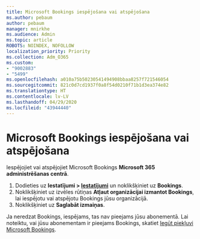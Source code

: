 ```yaml
---
title: Microsoft Bookings iespējošana vai atspējošana
ms.author: pebaum
author: pebaum
manager: mnirkhe
ms.audience: Admin
ms.topic: article
ROBOTS: NOINDEX, NOFOLLOW
localization_priority: Priority
ms.collection: Adm_O365
ms.custom:
- "9002883"
- "5499"
ms.openlocfilehash: a010a75b50230541494908bbaa8257f721546054
ms.sourcegitcommit: 821c0d7cd1937f0a8f54d0210f71b1d3ea374e82
ms.translationtype: HT
ms.contentlocale: lv-LV
ms.lasthandoff: 04/29/2020
ms.locfileid: "43944440"
---
```

# <a name="enable-or-disable-microsoft-bookings"></a>Microsoft Bookings iespējošana vai atspējošana

Iespējojiet vai atspējojiet Microsoft Bookings **Microsoft 365 administrēšanas centrā**.

1. Dodieties uz **Iestatījumi > [Iestatījumi](https://admin.microsoft.com/Adminportal/Home?source=applauncher#/Settings/Services)** un noklikšķiniet uz **Bookings**.
2. Noklikšķiniet uz izvēles rūtiņas **Atļaut organizācijai izmantot Bookings**, lai iespējotu vai atspējotu Bookings jūsu organizācijā.
3. Noklikšķiniet uz **Saglabāt izmaiņas**.

Ja neredzat Bookings, iespējams, tas nav pieejams jūsu abonementā. Lai noteiktu, vai jūsu abonementam ir pieejams Bookings, skatiet [Iegūt piekļuvi Microsoft Bookings](https://support.microsoft.com/lv-LV/office/get-access-to-microsoft-bookings-5382dc07-aaa5-45c9-8767-502333b214ce).
